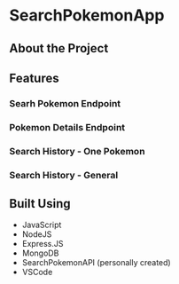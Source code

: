 # SearchPokemonApp

## About the Project

## Features
### Searh Pokemon Endpoint

### Pokemon Details Endpoint

### Search History - One Pokemon

### Search History - General

## Built Using
- JavaScript
- NodeJS
- Express.JS
- MongoDB
- SearchPokemonAPI (personally created)
- VSCode

